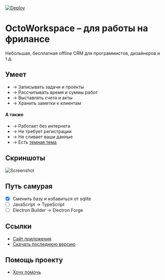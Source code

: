 [![Deploy](https://github.com/uonick/octo-workspace/actions/workflows/blank.yml/badge.svg)](https://github.com/uonick/octo-workspace/actions/workflows/blank.yml)
# OctoWorkspace – для работы на фрилансе
Небольшая, бесплатная offline CRM для программистов, дизайнеров и т.д.

## Умеет
* → Записывать задачи и проекты
* → Рассчитывать время и суммы работ
* → Выставлять счета и акты
* → Хранить заметки к клиентам

#### А также
* → Работает без интернета
* → Не требует регистрации
* → Не сливает ваши данные
* → Есть [темная тема](https://octows.ru/img/screenshot-dark.png)

## Скриншоты
![Screenshot](https://octows.ru/img/screenshot-big.png)

## Путь самурая
- [x] Сменить базу и избавиться от sqlite
- [ ] JavaScript → TypeScript
- [ ] Electron Builder → Electron Forge

## Ссылки
* [Сайт приложения](https://octows.ru)
* [Скачать последнюю версию](https://github.com/uonick/octo-workspace/releases)

## Помощь проекту
* [Хочу помочь​](https://yoomoney.ru/to/41001118331472)
